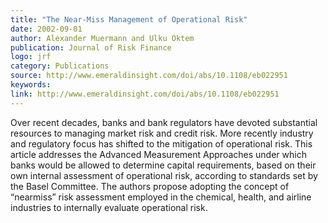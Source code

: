 ```yaml
---
title: "The Near‐Miss Management of Operational Risk"
date: 2002-09-01
author: Alexander Muermann and Ulku Oktem
publication: Journal of Risk Finance
logo: jrf
category: Publications
source: http://www.emeraldinsight.com/doi/abs/10.1108/eb022951
keywords:
link: http://www.emeraldinsight.com/doi/abs/10.1108/eb022951 
---
```


Over recent decades, banks and bank regulators have devoted substantial resources to managing market risk and credit risk. More recently industry and regulatory focus has shifted to the mitigation of operational risk. This article addresses the Advanced Measurement Approaches under which banks would be allowed to determine capital requirements, based on their own internal assessment of operational risk, according to standards set by the Basel Committee. The authors propose adopting the concept of “nearmiss” risk assessment employed in the chemical, health, and airline industries to internally evaluate operational risk.
